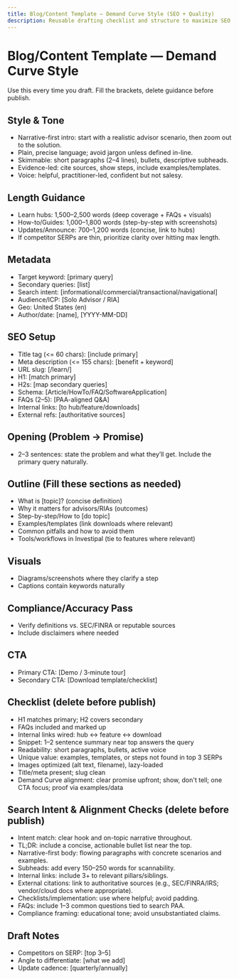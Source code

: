 ```yaml
---
title: Blog/Content Template — Demand Curve Style (SEO + Quality)
description: Reusable drafting checklist and structure to maximize SEO and clarity
---
```


# Blog/Content Template — Demand Curve Style

Use this every time you draft. Fill the brackets, delete guidance before publish.

## Style & Tone
- Narrative-first intro: start with a realistic advisor scenario, then zoom out to the solution.
- Plain, precise language; avoid jargon unless defined in-line.
- Skimmable: short paragraphs (2–4 lines), bullets, descriptive subheads.
- Evidence-led: cite sources, show steps, include examples/templates.
- Voice: helpful, practitioner-led, confident but not salesy.

## Length Guidance
- Learn hubs: 1,500–2,500 words (deep coverage + FAQs + visuals)
- How-to/Guides: 1,000–1,800 words (step-by-step with screenshots)
- Updates/Announce: 700–1,200 words (concise, link to hubs)
- If competitor SERPs are thin, prioritize clarity over hitting max length.

## Metadata
- Target keyword: [primary query]
- Secondary queries: [list]
- Search intent: [informational/commercial/transactional/navigational]
- Audience/ICP: [Solo Advisor / RIA]
- Geo: United States (en)
- Author/date: [name], [YYYY-MM-DD]

## SEO Setup
- Title tag (<= 60 chars): [include primary]
- Meta description (<= 155 chars): [benefit + keyword]
- URL slug: [/learn/<topic>]
- H1: [match primary]
- H2s: [map secondary queries]
- Schema: [Article/HowTo/FAQ/SoftwareApplication]
- FAQs (2–5): [PAA-aligned Q&A]
- Internal links: [to hub/feature/downloads]
- External refs: [authoritative sources]

## Opening (Problem → Promise)
- 2–3 sentences: state the problem and what they’ll get. Include the primary query naturally.

## Outline (Fill these sections as needed)
- What is [topic]? (concise definition)
- Why it matters for advisors/RIAs (outcomes)
- Step-by-step/How to [do topic]
- Examples/templates (link downloads where relevant)
- Common pitfalls and how to avoid them
- Tools/workflows in Investipal (tie to features where relevant)

## Visuals
- Diagrams/screenshots where they clarify a step
- Captions contain keywords naturally

## Compliance/Accuracy Pass
- Verify definitions vs. SEC/FINRA or reputable sources
- Include disclaimers where needed

## CTA
- Primary CTA: [Demo / 3‑minute tour]
- Secondary CTA: [Download template/checklist]

## Checklist (delete before publish)
- H1 matches primary; H2 covers secondary
- FAQs included and marked up
- Internal links wired: hub ↔ feature ↔ download
- Snippet: 1–2 sentence summary near top answers the query
- Readability: short paragraphs, bullets, active voice
- Unique value: examples, templates, or steps not found in top 3 SERPs
- Images optimized (alt text, filename), lazy-loaded
- Title/meta present; slug clean
- Demand Curve alignment: clear promise upfront; show, don't tell; one CTA focus; proof via examples/data

## Search Intent & Alignment Checks (delete before publish)
- Intent match: clear hook and on-topic narrative throughout.
- TL;DR: include a concise, actionable bullet list near the top.
- Narrative-first body: flowing paragraphs with concrete scenarios and examples.
- Subheads: add every 150–250 words for scannability.
- Internal links: include 3+ to relevant pillars/siblings.
- External citations: link to authoritative sources (e.g., SEC/FINRA/IRS; vendor/cloud docs where appropriate).
- Checklists/implementation: use where helpful; avoid padding.
- FAQs: include 1–3 common questions tied to search PAA.
- Compliance framing: educational tone; avoid unsubstantiated claims.

## Draft Notes
- Competitors on SERP: [top 3–5]
- Angle to differentiate: [what we add]
- Update cadence: [quarterly/annually]
